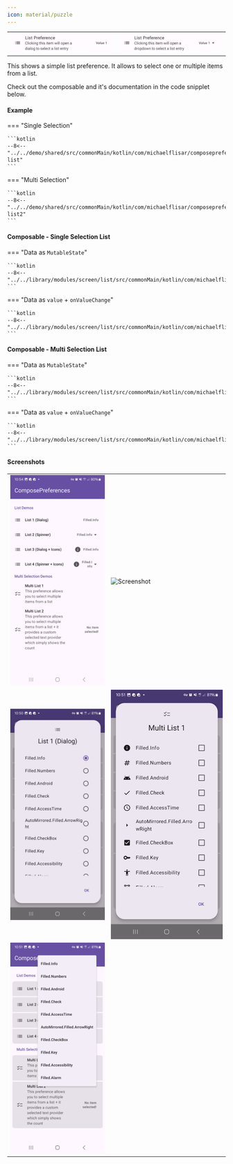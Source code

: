 ```yaml
---
icon: material/puzzle
---
```


|                                                  |                                                  |
|--------------------------------------------------|--------------------------------------------------|
| ![Screenshot](../screenshots/previews/list1.jpg) | ![Screenshot](../screenshots/previews/list2.jpg) |

This shows a simple list preference. It allows to select one or multiple items from a list.

Check out the composable and it's documentation in the code snipplet below.

#### Example

=== "Single Selection"

    ```kotlin
    --8<-- "../../demo/shared/src/commonMain/kotlin/com/michaelflisar/composepreferences/demo/demos/PrefScreenDemo.kt:demo-list"
    ```

=== "Multi Selection"

    ```kotlin
    --8<-- "../../demo/shared/src/commonMain/kotlin/com/michaelflisar/composepreferences/demo/demos/PrefScreenDemo.kt:demo-list2"
    ```

#### Composable - Single Selection List

=== "Data as `MutableState`"

    ```kotlin
    --8<-- "../../library/modules/screen/list/src/commonMain/kotlin/com/michaelflisar/composepreferences/screen/list/PreferenceList.kt:constructor"
    ```

=== "Data as `value` + `onValueChange`"

    ```kotlin
    --8<-- "../../library/modules/screen/list/src/commonMain/kotlin/com/michaelflisar/composepreferences/screen/list/PreferenceList.kt:constructor2"
    ```

#### Composable - Multi Selection List

=== "Data as `MutableState`"

    ```kotlin
    --8<-- "../../library/modules/screen/list/src/commonMain/kotlin/com/michaelflisar/composepreferences/screen/list/PreferenceListMulti.kt:constructor"
    ```

=== "Data as `value` + `onValueChange`"

    ```kotlin
    --8<-- "../../library/modules/screen/list/src/commonMain/kotlin/com/michaelflisar/composepreferences/screen/list/PreferenceListMulti.kt:constructor2"
    ```

#### Screenshots

|                                                      |                                                     |
|------------------------------------------------------|-----------------------------------------------------|
| ![Screenshot](../screenshots/list/list-default.jpg)  | ![Screenshot](../screenshots/list/list-modern.jpg)  |
| ![Screenshot](../screenshots/list/list-dialog.jpg)   | ![Screenshot](../screenshots/list/list-dialog2.jpg) |
| ![Screenshot](../screenshots/list/list-dropdown.jpg) |                                                     |